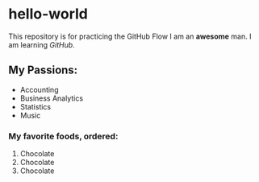 # hello-world
This repository is for practicing the GitHub Flow
I am an **awesome** man. 
I am learning *GitHub*. 
## My Passions:
- Accounting
- Business Analytics
- Statistics
- Music

### My favorite foods, ordered: 
1. Chocolate
2. Chocolate
3. Chocolate
